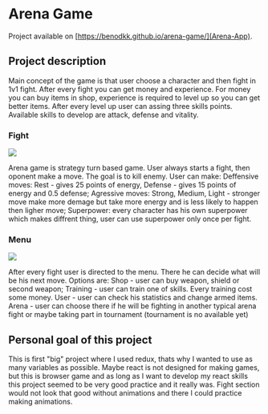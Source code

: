 # Arena Game

Project available on [https://benodkk.github.io/arena-game/](Arena-App).

## Project description

Main concept of the game is that user choose a character and then fight in 1v1 fight. After every fight you can get money and experience. For money you can buy items in shop, experience is required to level up so you can get better items. After every level up user can assing three skills points. Available skills to develop are attack, defense and vitality.

### Fight

<img src="https://github.com/Benodkk/arena-game/Images/fight-ss.png">

Arena game is strategy turn based game. User always starts a fight, then oponent make a move. The goal is to kill enemy. User can make:
Deffensive moves: Rest - gives 25 points of energy, Defense - gives 15 points of energy and 0.5 defense;
Agressive moves: Strong, Medium, Light - stronger move make more demage but take more energy and is less likely to happen then ligher move;
Superpower: every character has his own superpower which makes diffrent thing, user can use superpower only once per fight.

### Menu

<img src="https://github.com/Benodkk/arena-game/Images/menu-ss.png">

After every fight user is directed to the menu. There he can decide what will be his next move. Options are:
Shop - user can buy weapon, shield or second weapon;
Training - user can train one of skills. Every training cost some money.
User - user can check his statistics and change armed items.
Arena - user can choose there if he will be fighting in another typical arena fight or maybe taking part in tournament (tournament is no available yet)

## Personal goal of this project

This is first "big" project where I used redux, thats why I wanted to use as many variables as possible.
Maybe react is not designed for making games, but this is browser game and as long as I want to develop my react skills this project seemed to be very good practice and it really was. Fight section would not look that good without animations and there I could practice making animations.
